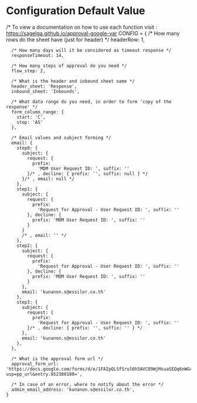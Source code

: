 # Configuration Default Value

/* To view a documentation on how to use each function visit : https://sagelga.github.io/approval-google-var CONFIG = {
      /* How many rows do the sheet have (just for header) */
      headerRow: 1,
    
      /* How many days will it be considered as timeout response */
      responseTimeout: 14,
    
      /* How many steps of approval do you need */
      flow_step: 2,
    
      /* What is the header and inbound sheet name */
      header_sheet: 'Response',
      inbound_sheet: 'Inbounds',
    
      /* What data range do you need, in order to form 'copy of the response' */
      form_column_range: {
        start: 'C',
        stop: 'AS'
      },
    
      /* Email values and subject forming */
      email: {
        step0: {
          subject: {
            request: {
              prefix:
                'MDM User Request ID: ', suffix: ''
            }/* , decline: { prefix: '', suffix: null } */
          }/* , email: null */
        },
        step1: {
          subject: {
            request: {
              prefix:
                'Request for Approval - User Request ID: ', suffix: ''
            }, decline: {
              prefix: 'MDM User Request ID: ', suffix: ''
            }
          }
          /* , email: '' */
        },
        step2: {
          subject: {
            request: {
              prefix:
                'Request for Approval - User Request ID: ', suffix: ''
            }, decline: {
              prefix: 'MDM User Request ID: ', suffix: ''
            }
          },
          email: 'kunanon.s@essilor.co.th'
        },
        step3: {
          subject: {
            request: {
              prefix:
                'Request for Approval - User Request ID: ', suffix: ''
            }/* , decline: { prefix: '', suffix: '' } */
          },
          email: 'kunanon.s@essilor.co.th'
        },
      },
    
      /* What is the approval form url */
      approval_form_url: 'https://docs.google.com/forms/d/e/1FAIpQLSfSrul6h5AVC09WjMsuaSEQq6nWGcZZOGj8VXzJ5UoOa8ABbA/viewform?usp=pp_url&entry.852308180=',
    
      /* In case of an error, where to notify about the error */
      admin_email_address: 'kunanon.s@essilor.co.th',
    }